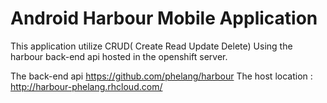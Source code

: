 # Android Harbour Mobile Application


This application utilize CRUD( Create Read Update Delete)
Using the harbour back-end api hosted in the openshift server.

The back-end api https://github.com/phelang/harbour 
The host location : http://harbour-phelang.rhcloud.com/

